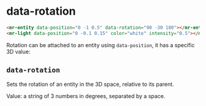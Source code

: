 # data-rotation

```html
<mr-entity data-position="0 -1 0.5" data-rotation="90 -30 180"></mr-entity>
<mr-light data-position="0 -0.1 0.15" color="white" intensity="0.5"></mr-light>
```

Rotation can be attached to an entity using `data-position`, it has a specific 3D value:

## `data-rotation`

Sets the rotation of an entity in the 3D space, relative to its parent.

Value: a string of 3 numbers in degrees, separated by a space.
